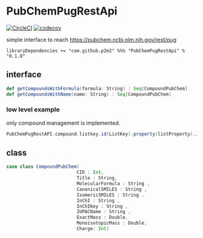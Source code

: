 # PubChemPugRestApi
[![CircleCI](https://circleci.com/gh/p2m2/PubChemPugRestApi.svg?style=shield)](https://circleci.com/gh/p2m2/PubChemPugRestApi)
[![codecov](https://codecov.io/gh/p2m2/PubChemPugRestApi/branch/develop/graph/badge.svg)](https://app.codecov.io/gh/p2m2/PubChemPugRestApi)

simple interface to reach https://pubchem.ncbi.nlm.nih.gov/rest/pug

``` 
libraryDependencies += "com.github.p2m2" %%% "PubChemPugRestApi" % "0.1.0"
```

## interface

```scala 
def getCompoundsWithFormula(formula: String) : Seq[CompoundPubChem]  
def getCompoundsWithName(name: String) : Seq[CompoundPubChem]
```

### low level example
only compound management is implemented.

```scala 
PubChemPugRestAPI.compound.listkey.id(ListKey).property(listProperty).JSON
```

## class

```scala 
case class CompoundPubChem(
                          CID : Int,
                          Title : String,
                          MolecularFormula : String ,
                          CanonicalSMILES : String ,
                          IsomericSMILES : String ,
                          InChI : String ,
                          InChIKey : String ,
                          IUPACName : String ,
                          ExactMass : Double,
                          MonoisotopicMass : Double,
                          Charge: Int)
```
